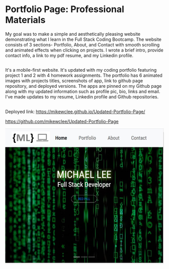 # Portfolio Page: Professional Materials

My goal was to make a simple and aesthetically pleasing website demonstrating what I learn in the Full Stack Coding Bootcamp.  The website consists of 3 sections- Portfolio, About, and Contact with smooth scrolling and animated effects when clicking on projects.  I wrote a brief intro, provide contact info, a link to my pdf resume, and my Linkedin profile.

## 

It's a mobile-first website.  It's updated with my coding portfolio featuring project 1 and 2 with 4 homework assignments. The portfolio has 6 animated images with projects titles, screenshots of app, link to github page repository, and deployed versions. The apps are pinned on my Github page along with my updated information such as profile pic, bio, links and email. 
I've made updates to my resume, Linkedin profile and Github repositories.

## 
Deployed link: https://mikewclee.github.io/Updated-Portfolio-Page/

https://github.com/mikewclee/Updated-Portfolio-Page


![AppScreenshot](public/assets/images/UpdatedPortfolio.jpg)
